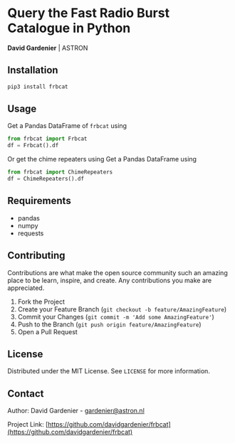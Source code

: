 # Query the Fast Radio Burst Catalogue in Python
**David Gardenier** | ASTRON

## Installation

```sh
pip3 install frbcat
```

## Usage
Get a Pandas DataFrame of `frbcat` using
```python
from frbcat import Frbcat
df = Frbcat().df
```
Or get the chime repeaters using
Get a Pandas DataFrame using
```python
from frbcat import ChimeRepeaters
df = ChimeRepeaters().df
```

## Requirements

* pandas
* numpy
* requests

## Contributing

Contributions are what make the open source community such an amazing place to be learn, inspire, and create. Any contributions you make are appreciated.

1. Fork the Project
2. Create your Feature Branch (`git checkout -b feature/AmazingFeature`)
3. Commit your Changes (`git commit -m 'Add some AmazingFeature'`)
4. Push to the Branch (`git push origin feature/AmazingFeature`)
5. Open a Pull Request


## License

Distributed under the MIT License. See `LICENSE` for more information.


## Contact
Author: David Gardenier - gardenier@astron.nl

Project Link: [https://github.com/davidgardenier/frbcat](https://github.com/davidgardenier/frbcat)
